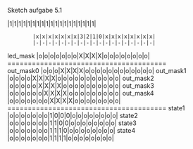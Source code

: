 Sketch aufgabe 5.1

|1|1|1|1|1|1|1|1|1|1|1|1|1|1|1|1|1|1|1|





            |x|x|x|x|x|x|x|3|2|1|0|x|x|x|x|x|x|x|x|
            |-|-|-|-|-|-|-|-|-|-|-|-|-|-|-|-|-|-|-|
led_mask    |o|o|o|o|o|o|o|X|X|X|X|o|o|o|o|o|o|o|o|
            =======================================    
out_mask0   |o|o|o|X|X|X|X|o|o|o|o|o|o|o|o|o|o|o|o|
out_mask1   |o|o|o|o|X|X|X|X|o|o|o|o|o|o|o|o|o|o|o|
out_mask2   |o|o|o|o|o|X|X|X|X|o|o|o|o|o|o|o|o|o|o|
out_mask3   |o|o|o|o|o|o|X|X|X|X|o|o|o|o|o|o|o|o|o|
out_mask4   |o|o|o|o|o|o|o|X|X|X|X|o|o|o|o|o|o|o|o|
            =======================================
state1      |o|o|o|o|o|o|o|1|0|0|0|o|o|o|o|o|o|o|o| 
state2      |o|o|o|o|o|o|o|1|1|0|0|o|o|o|o|o|o|o|o| 
state3      |o|o|o|o|o|o|o|1|1|1|0|o|o|o|o|o|o|o|o| 
state4      |o|o|o|o|o|o|o|1|1|1|1|o|o|o|o|o|o|o|o| 

